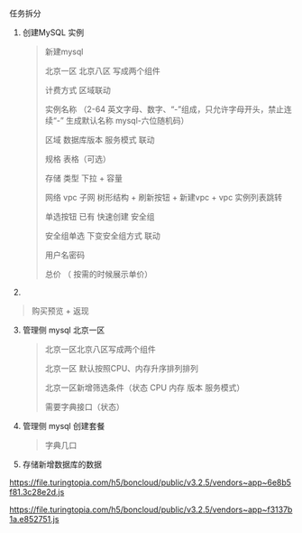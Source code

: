 任务拆分

1. 创建MySQL 实例 

   > 新建mysql
   >
   > 北京一区  北京八区 写成两个组件
   >
   > 计费方式 区域联动
   >
   > 实例名称 （2-64 英文字母、数字、“-”组成，只允许字母开头，禁止连续“-” 生成默认名称 mysql-六位随机码）
   >
   > 区域 数据库版本 服务模式 联动
   >
   > 规格 表格（可选）
   >
   > 存储 类型 下拉  + 容量
   >
   > 网络 vpc 子网 树形结构 +   刷新按钮 +  新建vpc + vpc 实例列表跳转
   >
   > 单选按钮 已有 快速创建 安全组
   >
   > 安全组单选 下变安全组方式 联动
   >
   > 用户名密码
   >
   > 总价 （ 按需的时候展示单价）

2. 

   > 购买预览 + 返现

   

3. 管理侧 mysql 北京一区

   > 北京一区北京八区写成两个组件
   >
   > 北京一区 默认按照CPU、内存升序排列排列
   >
   > 北京一区新增筛选条件（状态 CPU 内存 版本 服务模式）
   >
   > 需要字典接口（状态）

4. 管理侧 mysql 创建套餐

   > 字典几口

5. 存储新增数据库的数据

https://file.turingtopia.com/h5/boncloud/public/v3.2.5/vendors~app~6e8b5f81.3c28e2d.js

https://file.turingtopia.com/h5/boncloud/public/v3.2.5/vendors~app~f3137b1a.e852751.js